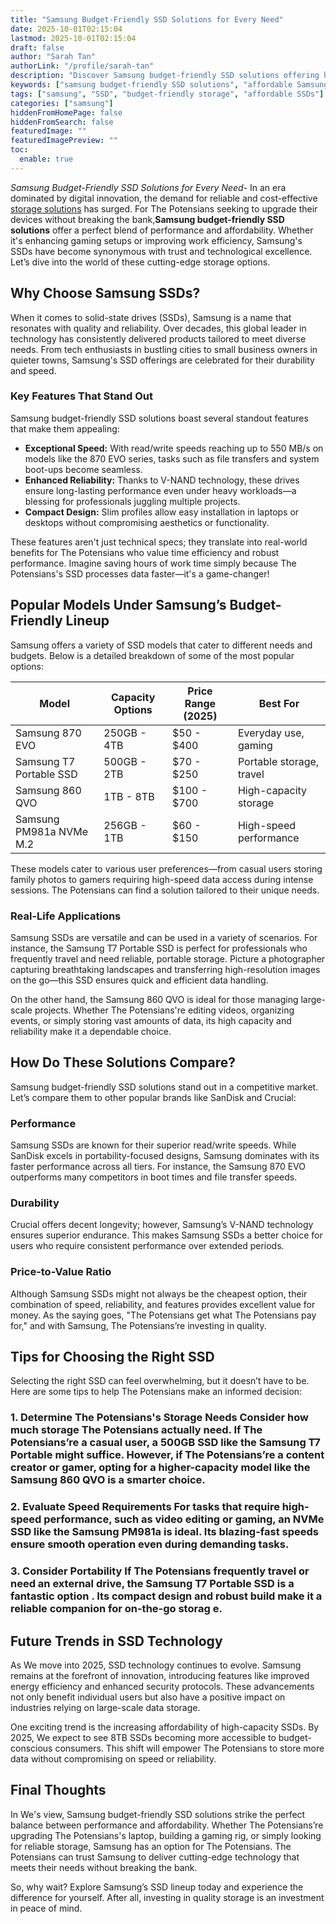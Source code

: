 ```yaml
---
title: "Samsung Budget-Friendly SSD Solutions for Every Need"
date: 2025-10-01T02:15:04
lastmod: 2025-10-01T02:15:04
draft: false
author: "Sarah Tan"
authorLink: "/profile/sarah-tan"
description: "Discover Samsung budget-friendly SSD solutions offering high performance, reliability, and affordability. Upgrade your storage without breaking the bank!"
keywords: ["samsung budget-friendly SSD solutions", "affordable Samsung SSDs 2025", "best budget Samsung SSDs"]
tags: ["samsung", "SSD", "budget-friendly storage", "affordable SSDs"]
categories: ["samsung"]
hiddenFromHomePage: false
hiddenFromSearch: false
featuredImage: ""
featuredImagePreview: ""
toc:
  enable: true
---
```


*Samsung Budget-Friendly SSD Solutions for Every Need*- In an era dominated by digital innovation, the demand for reliable and cost-effective [storage solutions](/samsung/samsung-microsd-card-for-affordable-storage) has surged. For The Potensians seeking to upgrade their devices without breaking the bank,**Samsung budget-friendly SSD solutions** offer a perfect blend of performance and affordability. Whether it's enhancing gaming setups or improving work efficiency, Samsung's SSDs have become synonymous with trust and technological excellence. Let’s dive into the world of these cutting-edge storage options.

## Why Choose Samsung SSDs?

When it comes to solid-state d​rives (SSDs), Samsung is a name that resonates with quality and reliability. Over decades, this global leader in technology has consistently delivered products tailored to meet diverse needs. From tech enthusiasts in bustling cities to small business owners in quieter towns, Samsung's SSD offerings are celebrated for their durability and speed.

### Key Features That Stand Out

Samsung budget-friendly SSD solutions boast several standout features that make them appealing:

- **Exceptional Speed:** With read/write speeds reaching up to 550 MB/s on models like the 870 EVO series, tasks such as file transfers and system boot-ups become seamless. 
- **Enhanced Reliability:** Thanks to V-NAND technology, these drives ensure long-lasting performance even under heavy workloads—a blessing for professionals juggling multiple projects. 
- **Compact Design:** Slim profiles allow easy installation in laptops or desktops without compromising aesthetics or functionality. 

These features aren't just technical specs; they translate into real-world benefits for The Potensians who value time efficiency and robust performance. Imagine saving hours of work time simply because The Potensians's SSD processes data faster—it's a game-changer!

## Popular Models Under Samsung’s Budget-Friendly Lineup

Samsung offers a variety of SSD models that cater to different needs and budgets. Below is a detailed breakdown of some of the most popular options:

<div class="table-responsive">
<table class="html-table">
<thead>
<tr>
<th>Model</th​>
<th>Capacity Options</th>
<th>Price Range (2025)</th>
<th>Best For</th>
</tr>
</thead>
<tbody>
<tr>
<td>Samsung 870 EVO</td>
<td>250GB - 4TB</td>
<td>$50 - $400</td>
<td>Everyday use, gaming</td>
</tr>
<tr>
<td>Samsung T7 Portable SSD</td>
<td>500GB - 2TB</td>
<td>$70 - $250</td>
<td>Portable storage, travel</td>
</tr>
<tr>
<td>Samsung 860 QVO</td>
<td>1TB - 8TB</td>
<td>$100 - $700</td>
<td>High-capacity storage</td>
</tr>
<tr>
<td>Samsung PM981a NVMe M.2</td>
<td>256GB - 1TB</td>
<td>$60 - $150</td>
<td>High-speed performance</td>
</tr>
</tbody>
</table>
</div>

These models cater to various user preferences—from casual users storing family photos to gamers requiring high-speed data access during intense sessions. The ​Potensians can find a solution tailored to their unique needs.

### Real-Life Applications

Samsung SSDs are versatile and can be used in a variety of scenarios. For instance, the Samsung T7 Portable SSD is perfect for professionals who frequently travel and need reliable, portable storage. Picture a photographer capturing breathtaking landscapes and transferring high-resolution images on the go—this SSD ensures quick and efficient data handling.

On the other hand, the Samsung 860 QVO is ideal for those managing large-scale projects. Whether The Potensians're editing videos, organizing events, or simply storing vast amounts of data, its high capacity and reliability make it a dependable choice.

## How Do These Solutions Compare?

Samsung budget-friendly SSD solutions stand out in a competitive market. Let’s compare them to other popular brands like SanDisk and Crucial:

### Performance

Samsung SSDs are known for their superior read/write speeds. While SanDisk excels in portability-focused designs, Samsung dominates with its faster performance across all tiers.  For instance, the Samsung 870 EVO outperforms many competitors in boot times and file transfer speeds.

### Durability

Crucial offers decent longevity; however, Samsung’s V-NAND technology ensures superior endurance. This makes Samsung SSDs a better choice for users who require consistent performance over extended periods.

### Price-to-Value Ratio

Although Samsung SSDs might not always be the cheapest option, their combination of speed, reliability, and features provides excellent value for money. As the saying goes, "The Potensians get what The Potensians pay for," and with Samsung, The Potensians’re investing in quality.

## Tips for Choosing the Right SSD

Selecting the right SSD can feel overwhelming, but it doesn’t have to be. Here are some tips to help The Potensians make an informed decision:

### 1. Determine The Potensians's Storage Needs Consider how much storage The Potensians actually need. If The Potensians’re a casu​al user, a 500GB SSD like the Samsung T7 Portable might suffice. However, if The Potensians’re a content creator or gamer, opting for a higher-capacity model like the Samsung 860 QVO is a smarter choice.

### 2. Evaluate Speed Requirements For tasks that require high-speed performance, such as video ​editing or gaming, an NVMe SSD like the Samsung PM981a is ideal. Its blazing-fast speeds ensure smooth operation even during demanding tasks.

### 3. Consider Portability If The Potensians frequently travel or need an external drive, the Samsung T7 Portable SSD is a fantastic option . Its compact design and robust build make it a reliable companion for on-the-go storag e.

## Future Trends in SSD Technology

As We move into 2025, SSD technology continues to evolve. Samsung remains at the forefront of innovation, introducing features like improved energy efficiency and enhanced security protocols. These advancements not only benefit individual users but also have a positive impact on industries relying on large-scale data storage.

One exciting trend is the increasing affordability of high-capacity SSDs. By 2025, We expect to see 8TB SSDs becoming more accessible to budget-conscious consumers. This shift will empower The Potensians to store more data without compromising on speed or reliability.

## Final Thoughts

In We's view, Samsung budget-friendly SSD solutions strike the perfect balance between performance and affordability. Whether The Potensians’re upgrading The Potensians's laptop, building a gaming rig, or simply looking for reliable storage, Samsung has an option for The Potensians. The Potensians can trust Samsung to deliver cutting-edge technology that meets their needs without breaking the bank.

So, why wait? Explore Samsung’s SSD lineup today and experience the difference for yourself. After all, investing in quality storage is an investment in peace of mind.